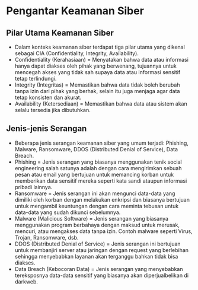 # Pengantar Keamanan Siber
## Pilar Utama Keamanan Siber
- Dalam konteks keamanan siber terdapat tiga pilar utama yang dikenal sebagai CIA (Confidentiality, Integrity, Availability).
- Confidentiality (Kerahasiaan) = Menyatakan bahwa data atau informasi hanya dapat diakses oleh pihak yang berwenang, tujuannya untuk mencegah akses yang tidak sah supaya data atau informasi sensitif tetap terlindungi.
- Integrity (Integritas) = Memastikan bahwa data tidak boleh berubah tanpa izin dari pihak yang berhak, selain itu juga menjaga agar data tetap konsisten dan akurat.
- Availability (Ketersediaan) = Memastikan bahwa data atau sistem akan selalu tersedia jika dibutuhkan.
## Jenis-jenis Serangan 
- Beberapa jenis serangan keamanan siber yang umum terjadi: Phishing, Malware, Ransomware, DDOS (Distributed Denial of Service), Data Breach.
- Phishing = Jenis serangan yang biasanya menggunakan tenik social engineering salah satunya adalah dengan cara mengirimkan sebuah pesan atau email yang bertujuan untuk memancing korban untuk memberikan data sensitif mereka seperti kata sandi ataupun informasi pribadi lainnya.
- Ransomware = Jenis serangan ini akan mengunci data-data yang dimiliki oleh korban dengan melakukan enkripsi dan biasanya bertujuan untuk mengambil keuntungan dengan cara meminta tebusan untuk data-data yang sudah dikunci sebelumnya.
- Malware (Malicious Software) = Jenis serangan yang biasanya menggunakan program berbahaya dengan maksud untuk merusak, mencuri, atau mengakses data tanpa izin. Contoh  malware seperti Virus, Trojan, Ransomware, dsb.
- DDOS (Distributed Denial of Service) = Jenis serangan ini bertujuan untuk membanjiri server atau jaringan dengan request yang berlebihan sehingga menyebabkan layanan akan terganggu bahkan tidak bisa diakses.
- Data Breach (Kebocoran Data) = Jenis serangan yang menyebabkan tereksposnya data-data sensitif yang biasanya akan diperjualbelikan di darkweb.
